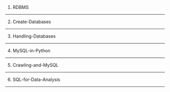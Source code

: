 1. RDBMS  
----------------------------


2. Create-Databases  
----------------------------


3. Handling-Databases  
----------------------------

4. MySQL-in-Python  
----------------------------


5. Crawling-and-MySQL  
----------------------------


6. SQL-for-Data-Analysis  
----------------------------

